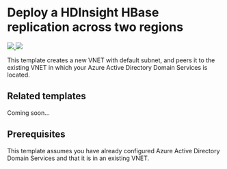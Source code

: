 # Deploy a HDInsight HBase replication across two regions

<a href="https://portal.azure.com/#create/Microsoft.Template/uri/https%3A%2F%2Fraw.githubusercontent.com%2FAzure%2Fazure-quickstart-templates%2Fmaster%2F301-new-vnet-peer-aadds%2Fazuredeploy.json" target="_blank">
    <img src="http://azuredeploy.net/deploybutton.png"/>
</a>
<a href="http://armviz.io/#/?load=https%3A%2F%2Fraw.githubusercontent.com%2FAzure%2Fazure-quickstart-templates%2Fmaster%2F301-new-vnet-peer-aadds%2Fazuredeploy.json" target="_blank">
    <img src="http://armviz.io/visualizebutton.png"/>
</a>

This template creates a new VNET with default subnet, and peers it to the existing VNET in which your Azure Active Directory Domain Services is located.

## Related templates

Coming soon...

## Prerequisites

This template assumes you have already configured Azure Active Directory Domain Services and that it is in an existing VNET.